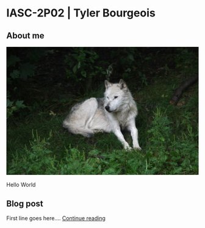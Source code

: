 # IASC-2P02 | Tyler Bourgeois

## About me 

![](images/Wolf.jpg)

Hello World 

## Blog post 

First line goes here.... [Continue reading](blog) 


